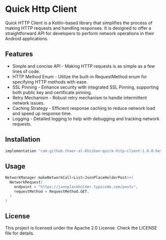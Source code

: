 # Quick Http Client
Quick HTTP Client is a Kotlin-based library that simplifies the process of making HTTP requests and handling responses. It is designed to offer a straightforward API for developers to perform network operations in their Android applications.

## Features
- Simple and concise API - Making HTTP requests is as simple as a few lines of code.
- HTTP Method Enum - Utilize the built-in RequestMethod enum for specifying HTTP methods with ease.
- SSL Pinning - Enhance security with integrated SSL Pinning, supporting both public key and certificate pinning.
- Retry Mechanism - Robust retry mechanism to handle intermittent network issues.
- Caching Strategy - Efficient response caching to reduce network load and speed up response time.
- Logging - Detailed logging to help with debugging and tracking network requests.

## Installation

```groovy
implementation "com.github.thaer-al-khishen:quick-http-client:1.0.0-beta01"
```

## Usage
```kotlin
NetworkManager.makeNetworkCall<List<JsonPlaceHolderPost>>(
  NetworkRequest(
    endpoint = "https://jsonplaceholder.typicode.com/posts",
    requestMethod = RequestMethod.GET,
  )
)
```

## License
This project is licensed under the Apache 2.0 License. Check the LICENSE file for details.
